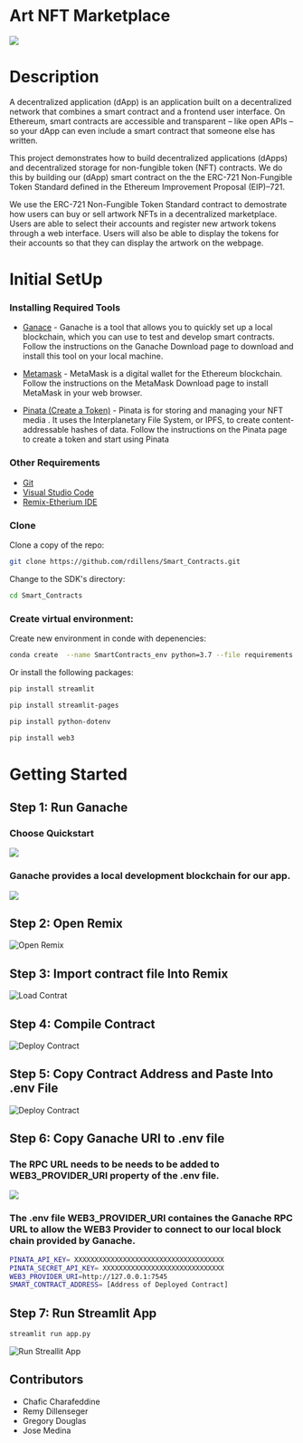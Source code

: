 # Art NFT Marketplace
![](https://i.guim.co.uk/img/media/8ff0a1b159384d1c849f1b74a17d63f5b4e2a716/0_539_4000_2400/master/4000.jpg?width=620&quality=85&auto=format&fit=max&s=e338f8a728f6975789d6ea84c3a96dd9)

# Description
A decentralized application (dApp) is an application built on a decentralized network that combines a smart contract and a frontend user interface. On Ethereum, smart contracts are accessible and transparent – like open APIs – so your dApp can even include a smart contract that someone else has written.

This project demonstrates how to build decentralized applications (dApps) and decentralized storage for non-fungible token (NFT) contracts.  We do this by building our (dApp) smart contract on the the ERC-721 Non-Fungible Token Standard defined in the Ethereum Improvement Proposal (EIP)–721.

We use the ERC-721 Non-Fungible Token Standard contract to demostrate how users can buy or sell artwork NFTs in a decentralized marketplace. Users are able to select their accounts and register new artwork tokens through a web interface. Users will also be able to display the tokens for their accounts so that they can display the artwork on the webpage.



# Initial SetUp

### Installing Required Tools



- [Ganace](https://www.trufflesuite.com/ganache/) - Ganache is a tool that allows you to quickly set up a local blockchain, which you can use to test and develop smart contracts.  Follow the instructions on the Ganache Download page to download and install this tool on your local machine.

- [Metamask](https://metamask.io/) - MetaMask is a digital wallet for the Ethereum blockchain. Follow the instructions on the MetaMask Download page to install MetaMask in your web browser.

- [Pinata (Create a Token)](https://www.pinata.cloud/) - Pinata is for storing and managing your NFT media . It uses the Interplanetary File System, or IPFS, to create content-addressable hashes of data. Follow the instructions on the Pinata page to create a token and start using Pinata


### Other Requirements

- [Git](https://git-scm.com/downloads) 
- [Visual Studio Code](https://code.visualstudio.com/)
- [Remix-Etherium IDE](https://remix.ethereum.org/) 



### Clone

Clone a copy of the repo:

```bash
git clone https://github.com/rdillens/Smart_Contracts.git
```

Change to the SDK's directory:

```bash
cd Smart_Contracts
```

### Create virtual environment: 

Create new environment in conde with depenencies:

```bash
conda create  --name SmartContracts_env python=3.7 --file requirements.txt
```

Or install the following packages:
```bash
pip install streamlit
```
```bash
pip install streamlit-pages
```
```bash
pip install python-dotenv
```
```bash
pip install web3
```
# Getting Started

## Step 1: Run Ganache

 ### Choose Quickstart

![](resources/images/ganache-quickstart.PNG)


 ### Ganache provides a local development blockchain for our app.
![](resources/images/ganache-open.PNG)


## Step 2: Open Remix
![Open Remix](resources/images/remix-open.PNG)



## Step 3: Import contract file Into Remix
![Load Contrat](resources\images\loading-contract-to-remix.PNG)


## Step 4: Compile Contract 
![Deploy Contract](resources\images\compile-contract.PNG)


## Step 5: Copy Contract Address and Paste Into .env File
![Deploy Contract](resources\images\copy-smartcontract-address.PNG)

## Step 6: Copy Ganache URI to .env file

### The RPC URL needs to be needs to be added to WEB3_PROVIDER_URI property of the .env file. 

![](resources/images/ganache-open_rpc-server-highlighted.PNG)

 ### The .env file WEB3_PROVIDER_URI containes the Ganache RPC URL to allow the  WEB3 Provider to connect to our local block chain provided by Ganache.


```bash
PINATA_API_KEY= XXXXXXXXXXXXXXXXXXXXXXXXXXXXXXXXXXXXX
PINATA_SECRET_API_KEY= XXXXXXXXXXXXXXXXXXXXXXXXXXXXXX
WEB3_PROVIDER_URI=http://127.0.0.1:7545
SMART_CONTRACT_ADDRESS= [Address of Deployed Contract]
```

## Step 7:  Run Streamlit App

```bash
streamlit run app.py
```

![Run Streallit App](resources\images\app-screenshot.PNG)


## Contributors
- Chafic Charafeddine
- Remy Dillenseger
- Gregory Douglas
- Jose Medina